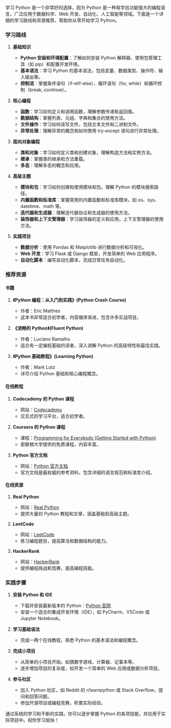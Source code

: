 学习 Python 是一个非常好的选择，因为 Python 是一种易学且功能强大的编程语言，广泛应用于数据科学、Web 开发、自动化、人工智能等领域。下面是一个详细的学习路线和资源推荐，帮助你从零开始学习 Python。

### 学习路线

1. **基础知识**
   - **Python 安装和环境配置**：了解如何安装 Python 解释器、使用包管理工具（如 pip）和配置开发环境。
   - **基本语法**：学习 Python 的基本语法，包括变量、数据类型、操作符、输入输出等。
   - **控制流**：掌握条件语句（if-elif-else）、循环语句（for, while）和循环控制（break, continue）。

2. **核心编程**
   - **函数**：学习如何定义和调用函数，理解参数传递和返回值。
   - **数据结构**：掌握列表、元组、字典和集合的使用方法。
   - **文件操作**：学习如何读写文件，包括文本文件和二进制文件。
   - **异常处理**：理解异常的概念和如何使用 try-except 语句进行异常处理。

3. **面向对象编程**
   - **类和对象**：学习如何定义类和创建对象，理解构造方法和实例方法。
   - **继承**：掌握类的继承和方法重载。
   - **多态**：理解多态的概念和应用。

4. **高级主题**
   - **模块和包**：学习如何创建和使用模块和包，理解 Python 的模块搜索路径。
   - **内置函数和标准库**：掌握常用的内置函数和标准库模块，如 os、sys、datetime、math 等。
   - **迭代器和生成器**：理解迭代器协议和生成器的使用方法。
   - **装饰器和上下文管理器**：学习装饰器的定义和应用，上下文管理器的使用方法。

5. **实践项目**
   - **数据分析**：使用 Pandas 和 Matplotlib 进行数据分析和可视化。
   - **Web 开发**：学习 Flask 或 Django 框架，开发简单的 Web 应用程序。
   - **自动化脚本**：编写自动化脚本，完成日常任务自动化。

### 推荐资源

#### 书籍

1. **《Python 编程：从入门到实践》(Python Crash Course)**
   - 作者：Eric Matthes
   - 这本书非常适合初学者，内容循序渐进，包含许多实战项目。

2. **《流畅的 Python》(Fluent Python)**
   - 作者：Luciano Ramalho
   - 适合有一定编程基础的读者，深入讲解 Python 的高级特性和最佳实践。

3. **《Python 基础教程》(Learning Python)**
   - 作者：Mark Lutz
   - 详尽介绍 Python 基础和核心编程概念。

#### 在线教程

1. **Codecademy 的 Python 课程**
   - 网站：[Codecademy](https://www.codecademy.com/learn/learn-python-3)
   - 交互式的学习平台，适合初学者。

2. **Coursera 的 Python 课程**
   - 课程：[Programming for Everybody (Getting Started with Python)](https://www.coursera.org/learn/python)
   - 密歇根大学提供的免费课程，内容丰富。

3. **Python 官方文档**
   - 网站：[Python 官方文档](https://docs.python.org/3/)
   - 官方文档是最权威的参考资料，包含详细的语言规范和标准库介绍。

#### 在线资源

1. **Real Python**
   - 网站：[Real Python](https://realpython.com/)
   - 提供大量的 Python 教程和文章，涵盖基础到高级主题。

2. **LeetCode**
   - 网站：[LeetCode](https://leetcode.com/)
   - 练习编程题目，提高算法和数据结构的能力。

3. **HackerRank**
   - 网站：[HackerRank](https://www.hackerrank.com/)
   - 提供编程挑战和竞赛，提高编程技能。

### 实践步骤

1. **安装 Python 和 IDE**
   - 下载并安装最新版本的 Python：[Python 官网](https://www.python.org/)
   - 安装一个适合的集成开发环境（IDE），如 PyCharm、VSCode 或 Jupyter Notebook。

2. **学习基础语法**
   - 完成一两个在线教程，熟悉 Python 的基本语法和编程概念。

3. **完成小项目**
   - 从简单的小项目开始，如猜数字游戏、计算器、记事本等。
   - 逐步增加项目的复杂度，如开发一个简单的 Web 应用或数据分析项目。

4. **参与社区**
   - 加入 Python 社区，如 Reddit 的 r/learnpython 或 Stack Overflow，提问和回答问题。
   - 参加开源项目或编程竞赛，积累实际经验。

通过系统的学习和不断的实践，你可以逐步掌握 Python 的各项技能，并应用于实际项目中。祝你学习愉快！
